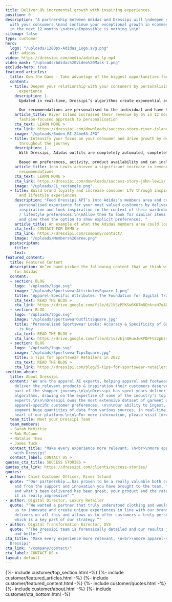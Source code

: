 ```yaml
---
title: Deliver 8% incremental growth with inspiring experiences.
position: 0
description: "A partnership between Adidas and Dressipi will \ndeepen your relationship
  with your consumers \nand continue your exceptional growth in ecommerce. \n<br>\n<br>\n£274m
  in the next 12 months.\n<br>\nImpossible is nothing.\n\n"
sitemap: false
type: customer
hero:
  logo: "/uploads/1280px-Adidas_Logo.svg.png"
  alt: adidas
video: https://dressipi.com/media/adidias_lp.mp4
video_mask: "/uploads/Adidas%20Video%20Mask-1.png"
exclude-hero: true
featured_articles:
  title: Own the Game - Take advantage of the biggest opportunities facing Adidas
  content:
  - title: Deepen your relationship with your consumers by personalising the entire
      experience
    description: |-
      Updated in real-time, Dressipi’s algorithms create exponential and sustainable value by personalising each step of the journey, from home to PLPs to similar items and more. Crucially, only showing products if they are available in the customer’s size - a key cornerstone of personalisation.

      Our recommendations are personalised to the individual and have the consumer at the heart of everything they do, creating a seamless experience across all touchpoints.
    article_title: River Island increased their revenue by 6% in 12 months with Dressipi’s
      fashion-focused approach to personalisation
    cta_text: LEARN MORE >
    cta_link: https://dressipi.com/downloads/success-story-river-island/
    image: "/uploads/Boden_RI-24be63.JPG"
  - title: Intensify your focus on your consumer and drive growth by delivering outfits
      throughout the journey
    description: |-
      With Dressipi, Adidas outfits are completely automated, completely personalised and always on-brand. Outfits comprise of different product types, starting from different product types, for different occasions and different sports to show the versatility.

      Based on preferences, activity, product availability and can include items the consumer already owns.
    article_title: John Lewis achieved a significant increase in revenue with outfit
      recommendations
    cta_text: LEARN MORE >
    cta_link: https://dressipi.com/downloads/success-story-john-lewis/
    image: "/uploads/JL_rectangle.png"
  - title: Build brand loyalty and increase consumer LTV through inspirational sports
      and lifestyle experiences
    description: "Feed Dressipi API’s into Adidas’s members area and create the most
      personalised experience for your most valued customers by delivering personalised
      inspiration and look inspiration in the context of their wardrobe and sporting
      / lifestyle preferences.\n\nAllow them to look for similar items to repurchase
      and give them the option to show explicit preferences. "
    article_title: An example of what the Adidas members area could look like
    cta_text: CONTACT FOR DEMO >
    cta_link: https://dressipi.com/company/contact/
    image: "/uploads/Members%20area.png"
  postscriptum:
    title: 
    text: 
featured_content:
  title: Featured Content
  description: We’ve hand-picked the following content that we think will be relevant
    for Adidas
  content:
  - section: BLOG
    logo: "/uploads/logo.svg"
    image: "/uploads/SportswearAttributesSquare-1.png"
    title: 'Apparel-Specific Attributes: The Foundation for Digital Transformation'
    cta_text: READ THE BLOG >
    cta_link: https://drive.google.com/file/d/1VSzPFKSw6KKTm8EnkraH7qAD9FuHgWex/view
  - section: BLOG
    logo: "/uploads/logo.svg"
    image: "/uploads/SportswearOutfitsSquare.jpg"
    title: 'Personalized Sportswear Looks: Accuracy & Specificity of Garment Data
      is Key'
    cta_text: READ THE BLOG >
    cta_link: https://drive.google.com/file/d/1v7vEjnQHueJwXPDPFVz2pEs4bQ__1wci/view
  - section: BLOG
    logo: "/uploads/logo.svg"
    image: "/uploads/SportswearTipsSquare.jpg"
    title: 5 Tips for Sportswear Retailers in 2022
    cta_text: READ THE BLOG >
    cta_link: https://dressipi.com/blog/5-tips-for-sportswear-retailers-in-2022/
section_about:
  title: About Dressipi
  content: "We are the apparel AI experts, helping apparel and footwear retailers
    deliver the relevant products & inspiration their customers deserve, across every
    part of the shopper journey.\n\n\nDressipi has spent years delivering apparel-speciﬁc
    algorithms, drawing on the expertise of some of the industry’s top stylists and
    experts.\n\n\nDressipi owns the most extensive dataset of garment attributes and
    apparel-speciﬁc customer preferences. \n\n\nOur ability to ingest, cleanse, and
    augment huge quantities of data from various sources, in real-time, is at the
    heart of our platform.\n\n\nFor more information, please visit [dressipi.com](/).\n"
  team_title: Meet your Dressipi Team
  team_members:
  - Sarah McVittie
  - Rob McCann
  - Natalie Theo
  - James Tuck
  contact_title: "Make every experience more relevant, \n<br>\nmore apparel-specific
    with Dressipi"
  contact_label: CONTACT US >
quotes_cta_title: SUCCESS STORIES >
quotes_cta_link: https://dressipi.com/clients/success-stories/
quotes:
- author: Chief Customer Officer, River Island
  quote: "“Our partnership ….has proven to be a really valuable both commercially
    and from the support and innovation you have brought to the team. The roadmap
    and what’s been delivered has been great, your product and the rate you’re evolving
    it is really impressive” "
- author: Digital Director, Luxury Retailer
  quote: "“We wanted a partner that truly understood clothing and would work with
    us to innovate and create unique experiences in line with our brand DNA. Dressipi
    delivers on all this and allows us to offer customers a truly personalised experience,
    which is a key part of our strategy.”"
- author: Digital Transformation Director, OVS
  quote: "“The Dressipi team is forensically detailed and our results just get better
    and better”"
cta_title: "Make every experience more relevant, \n<br>\nmore apparel-specific with
  Dressipi"
cta_link: "/company/contact/"
cta_label: CONTACT US >
layout: default
---
```


{%- include customer/top_section.html -%}
{%- include customer/featured_articles.html -%}
{%- include customer/featured_content.html -%}
{%- include customer/quotes.html -%}
{%- include customer/about.html -%}
{%- include customer/cta_bottom.html -%}